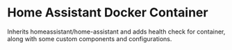 # Home Assistant Docker Container

Inherits homeassistant/home-assistant and adds health check for container,
along with some custom components and configurations.
